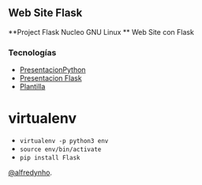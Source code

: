 ## Web Site Flask

**Project Flask Nucleo GNU Linux ** Web Site con Flask
### Tecnologías

  * [PresentacionPython](https://docs.google.com/presentation/d/1PAME-vlUVMOX8Xm4dCsLXXdZgsTUT-9dVBLPlUxJmn4/edit?usp=sharing)
  * [Presentacion Flask](http://flask.pocoo.org/docs/0.12/)
  * [Plantilla](https://startbootstrap.com/template-overviews/freelancer/)


# virtualenv

  - `virtualenv -p python3 env`
  - `source env/bin/activate`
  - `pip install Flask`

[@alfredynho](alfredynho.cg@gmail.com).
